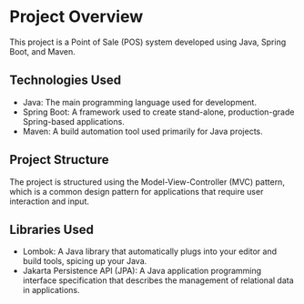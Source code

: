# Project Overview

This project is a Point of Sale (POS) system developed using Java, Spring Boot, and Maven.
## Technologies Used

- Java: The main programming language used for development.
- Spring Boot: A framework used to create stand-alone, production-grade Spring-based applications.
- Maven: A build automation tool used primarily for Java projects.

## Project Structure

The project is structured using the Model-View-Controller (MVC) pattern, which is a common design pattern for applications that require user interaction and input.

## Libraries Used

- Lombok: A Java library that automatically plugs into your editor and build tools, spicing up your Java.
- Jakarta Persistence API (JPA): A Java application programming interface specification that describes the management of relational data in applications.
